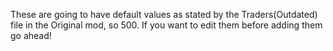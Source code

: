 These are going to have default values as stated by the Traders(Outdated) file in the Original mod, so 500. If you want to edit them before adding them go ahead!
